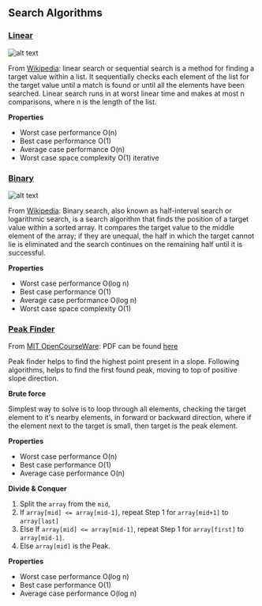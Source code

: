 ## Search Algorithms

### [Linear](./linear_search.rs)
![alt text][linear-image]

From [Wikipedia][linear-wiki]: linear search or sequential search is a method for finding a target value within a list. It sequentially checks each element of the list for the target value until a match is found or until all the elements have been searched.
  Linear search runs in at worst linear time and makes at most n comparisons, where n is the length of the list.

__Properties__
* Worst case performance	O(n)
* Best case performance	O(1)
* Average case performance	O(n)
* Worst case space complexity	O(1) iterative

### [Binary](./binary_search.rs)
![alt text][binary-image]

From [Wikipedia][binary-wiki]: Binary search, also known as half-interval search or logarithmic search, is a search algorithm that finds the position of a target value within a sorted array. It compares the target value to the middle element of the array; if they are unequal, the half in which the target cannot lie is eliminated and the search continues on the remaining half until it is successful.

__Properties__
* Worst case performance	O(log n)
* Best case performance	O(1)
* Average case performance	O(log n)
* Worst case space complexity	O(1)

[linear-wiki]: https://en.wikipedia.org/wiki/Linear_search
[linear-image]: http://www.tutorialspoint.com/data_structures_algorithms/images/linear_search.gif

[binary-wiki]: https://en.wikipedia.org/wiki/Binary_search_algorithm
[binary-image]: https://upload.wikimedia.org/wikipedia/commons/f/f7/Binary_search_into_array.png

### [Peak Finder](./peak_finder.rs)

From [MIT OpenCourseWare](peak-finder-youtube): PDF can be found [here](peak-finder-pdf)

Peak finder helps to find the highest point present in a slope. Following algorithms, helps
to find the first found peak, moving to top of positive slope direction.

**Brute force**

Simplest way to solve is to loop through all elements, checking the target element to it's nearby elements, in forward or backward direction, where if the element next to the target is small, then target is the peak element.

**Properties**

- Worst case performance O(n)
- Best case performance O(1)
- Average case performance O(n)

**Divide & Conquer**

1. Split the `array` from the `mid`,
2. If `array[mid] <= array[mid-1]`, repeat Step 1 for `array[mid+1]` to `array[last]`
3. Else If `array[mid] <= array[mid-1]`, repeat Step 1 for `array[first]` to `array[mid-1]`.
4. Else `array[mid]` is the Peak.

**Properties**

- Worst case performance O(log n)
- Best case performance O(1)
- Average case performance O(log n)

[peak-finder-youtube]: https://www.youtube.com/watch?v=HtSuA80QTyo&list=PLUl4u3cNGP61Oq3tWYp6V_F-5jb5L2iHb&index=2&t=1179s
[peak-finder-pdf]: https://ocw.mit.edu/courses/electrical-engineering-and-computer-science/6-006-introduction-to-algorithms-fall-2011/lecture-videos/MIT6_006F11_lec01.pdf
